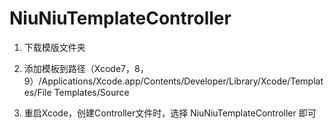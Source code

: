 # NiuNiuTemplateController

1. 下载模版文件夹

2. 添加模板到路径（Xcode7，8，9）/Applications/Xcode.app/Contents/Developer/Library/Xcode/Templates/File Templates/Source

3. 重启Xcode，创建Controller文件时，选择 NiuNiuTemplateController 即可
